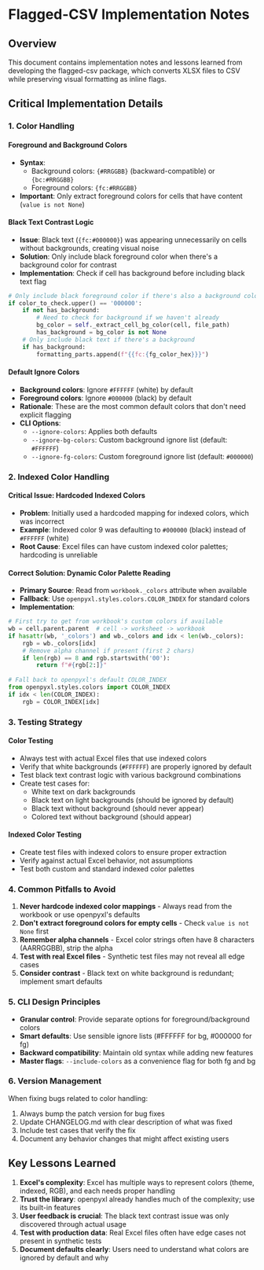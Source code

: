 # Flagged-CSV Implementation Notes

## Overview
This document contains implementation notes and lessons learned from developing the flagged-csv package, which converts XLSX files to CSV while preserving visual formatting as inline flags.

## Critical Implementation Details

### 1. Color Handling

#### Foreground and Background Colors
- **Syntax**: 
  - Background colors: `{#RRGGBB}` (backward-compatible) or `{bc:#RRGGBB}`
  - Foreground colors: `{fc:#RRGGBB}`
- **Important**: Only extract foreground colors for cells that have content (`value is not None`)

#### Black Text Contrast Logic
- **Issue**: Black text (`{fc:#000000}`) was appearing unnecessarily on cells without backgrounds, creating visual noise
- **Solution**: Only include black foreground color when there's a background color for contrast
- **Implementation**: Check if cell has background before including black text flag
```python
# Only include black foreground color if there's also a background color (for contrast)
if color_to_check.upper() == '000000':
    if not has_background:
        # Need to check for background if we haven't already
        bg_color = self._extract_cell_bg_color(cell, file_path)
        has_background = bg_color is not None
    # Only include black text if there's a background
    if has_background:
        formatting_parts.append(f"{{fc:{fg_color_hex}}}")
```

#### Default Ignore Colors
- **Background colors**: Ignore `#FFFFFF` (white) by default
- **Foreground colors**: Ignore `#000000` (black) by default
- **Rationale**: These are the most common default colors that don't need explicit flagging
- **CLI Options**:
  - `--ignore-colors`: Applies both defaults
  - `--ignore-bg-colors`: Custom background ignore list (default: `#FFFFFF`)
  - `--ignore-fg-colors`: Custom foreground ignore list (default: `#000000`)

### 2. Indexed Color Handling

#### Critical Issue: Hardcoded Indexed Colors
- **Problem**: Initially used a hardcoded mapping for indexed colors, which was incorrect
- **Example**: Indexed color 9 was defaulting to `#000000` (black) instead of `#FFFFFF` (white)
- **Root Cause**: Excel files can have custom indexed color palettes; hardcoding is unreliable

#### Correct Solution: Dynamic Color Palette Reading
- **Primary Source**: Read from `workbook._colors` attribute when available
- **Fallback**: Use `openpyxl.styles.colors.COLOR_INDEX` for standard colors
- **Implementation**:
```python
# First try to get from workbook's custom colors if available
wb = cell.parent.parent  # cell -> worksheet -> workbook
if hasattr(wb, '_colors') and wb._colors and idx < len(wb._colors):
    rgb = wb._colors[idx]
    # Remove alpha channel if present (first 2 chars)
    if len(rgb) == 8 and rgb.startswith('00'):
        return f"#{rgb[2:]}"
        
# Fall back to openpyxl's default COLOR_INDEX
from openpyxl.styles.colors import COLOR_INDEX
if idx < len(COLOR_INDEX):
    rgb = COLOR_INDEX[idx]
```

### 3. Testing Strategy

#### Color Testing
- Always test with actual Excel files that use indexed colors
- Verify that white backgrounds (`#FFFFFF`) are properly ignored by default
- Test black text contrast logic with various background combinations
- Create test cases for:
  - White text on dark backgrounds
  - Black text on light backgrounds (should be ignored by default)
  - Black text without background (should never appear)
  - Colored text without background (should appear)

#### Indexed Color Testing
- Create test files with indexed colors to ensure proper extraction
- Verify against actual Excel behavior, not assumptions
- Test both custom and standard indexed color palettes

### 4. Common Pitfalls to Avoid

1. **Never hardcode indexed color mappings** - Always read from the workbook or use openpyxl's defaults
2. **Don't extract foreground colors for empty cells** - Check `value is not None` first
3. **Remember alpha channels** - Excel color strings often have 8 characters (AARRGGBB), strip the alpha
4. **Test with real Excel files** - Synthetic test files may not reveal all edge cases
5. **Consider contrast** - Black text on white background is redundant; implement smart defaults

### 5. CLI Design Principles

- **Granular control**: Provide separate options for foreground/background colors
- **Smart defaults**: Use sensible ignore lists (#FFFFFF for bg, #000000 for fg)
- **Backward compatibility**: Maintain old syntax while adding new features
- **Master flags**: `--include-colors` as a convenience flag for both fg and bg

### 6. Version Management

When fixing bugs related to color handling:
1. Always bump the patch version for bug fixes
2. Update CHANGELOG.md with clear description of what was fixed
3. Include test cases that verify the fix
4. Document any behavior changes that might affect existing users

## Key Lessons Learned

1. **Excel's complexity**: Excel has multiple ways to represent colors (theme, indexed, RGB), and each needs proper handling
2. **Trust the library**: openpyxl already handles much of the complexity; use its built-in features
3. **User feedback is crucial**: The black text contrast issue was only discovered through actual usage
4. **Test with production data**: Real Excel files often have edge cases not present in synthetic tests
5. **Document defaults clearly**: Users need to understand what colors are ignored by default and why